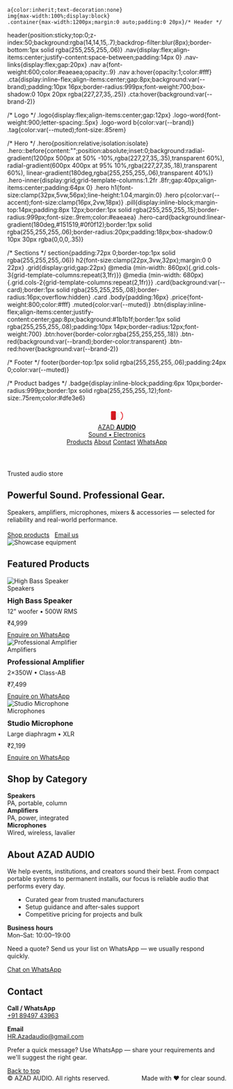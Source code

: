     a{color:inherit;text-decoration:none}
    img{max-width:100%;display:block}
    .container{max-width:1200px;margin:0 auto;padding:0 20px}/* Header */
header{position:sticky;top:0;z-index:50;background:rgba(14,14,15,.7);backdrop-filter:blur(8px);border-bottom:1px solid rgba(255,255,255,.06)}
.nav{display:flex;align-items:center;justify-content:space-between;padding:14px 0}
.nav-links{display:flex;gap:20px}
.nav a{font-weight:600;color:#eaeaea;opacity:.9}
.nav a:hover{opacity:1;color:#fff}
.cta{display:inline-flex;align-items:center;gap:8px;background:var(--brand);padding:10px 16px;border-radius:999px;font-weight:700;box-shadow:0 10px 20px rgba(227,27,35,.25)}
.cta:hover{background:var(--brand-2)}

/* Logo */
.logo{display:flex;align-items:center;gap:12px}
.logo-word{font-weight:900;letter-spacing:.5px}
.logo-word b{color:var(--brand)}
.tag{color:var(--muted);font-size:.85rem}

/* Hero */
.hero{position:relative;isolation:isolate}
.hero::before{content:"";position:absolute;inset:0;background:radial-gradient(1200px 500px at 50% -10%,rgba(227,27,35,.35),transparent 60%),
                               radial-gradient(600px 400px at 95% 10%,rgba(227,27,35,.18),transparent 60%),
                               linear-gradient(180deg,rgba(255,255,255,.06),transparent 40%)}
.hero-inner{display:grid;grid-template-columns:1.2fr .8fr;gap:40px;align-items:center;padding:64px 0}
.hero h1{font-size:clamp(32px,5vw,56px);line-height:1.04;margin:0}
.hero p{color:var(--accent);font-size:clamp(16px,2vw,18px)}
.pill{display:inline-block;margin-top:14px;padding:8px 12px;border:1px solid rgba(255,255,255,.15);border-radius:999px;font-size:.9rem;color:#eaeaea}
.hero-card{background:linear-gradient(180deg,#151519,#0f0f12);border:1px solid rgba(255,255,255,.06);border-radius:20px;padding:18px;box-shadow:0 10px 30px rgba(0,0,0,.35)}

/* Sections */
section{padding:72px 0;border-top:1px solid rgba(255,255,255,.06)}
h2{font-size:clamp(22px,3vw,32px);margin:0 0 22px}
.grid{display:grid;gap:22px}
@media (min-width: 860px){.grid.cols-3{grid-template-columns:repeat(3,1fr)}}
@media (min-width: 680px){.grid.cols-2{grid-template-columns:repeat(2,1fr)}}
.card{background:var(--card);border:1px solid rgba(255,255,255,.08);border-radius:16px;overflow:hidden}
.card .body{padding:16px}
.price{font-weight:800;color:#fff}
.muted{color:var(--muted)}
.btn{display:inline-flex;align-items:center;justify-content:center;gap:8px;background:#1b1b1f;border:1px solid rgba(255,255,255,.08);padding:10px 14px;border-radius:12px;font-weight:700}
.btn:hover{border-color:rgba(255,255,255,.18)}
.btn-red{background:var(--brand);border-color:transparent}
.btn-red:hover{background:var(--brand-2)}

/* Footer */
footer{border-top:1px solid rgba(255,255,255,.06);padding:24px 0;color:var(--muted)}

/* Product badges */
.badge{display:inline-block;padding:6px 10px;border-radius:999px;border:1px solid rgba(255,255,255,.12);font-size:.75rem;color:#dfe3e6}

  </style>
</head>
<body>
  <!-- Header -->
  <header>
    <div class="container nav">
      <a href="#top" class="logo" aria-label="AZAD AUDIO home">
        <!-- Inline SVG logo: stylized speaker + waves -->
        <svg width="36" height="36" viewBox="0 0 64 64" fill="none" aria-hidden="true">
          <defs>
            <linearGradient id="g" x1="0" y1="0" x2="1" y2="1">
              <stop offset="0%" stop-color="#e31b23"/>
              <stop offset="100%" stop-color="#c4121a"/>
            </linearGradient>
          </defs>
          <rect x="8" y="14" width="20" height="36" rx="4" fill="url(#g)"/>
          <polygon points="28,24 40,20 40,44 28,40" fill="#f2f2f2" opacity=".9"/>
          <path d="M44 22c6 6 6 14 0 20" stroke="#f7f7f7" stroke-width="3" stroke-linecap="round" fill="none"/>
          <path d="M49 18c9 9 9 22 0 31" stroke="#e31b23" stroke-width="3" stroke-linecap="round" fill="none"/>
        </svg>
        <div>
          <div class="logo-word">AZAD <b>AUDIO</b></div>
          <div class="tag">Sound • Electronics</div>
        </div>
      </a>
      <nav class="nav-links">
        <a href="#products">Products</a>
        <a href="#about">About</a>
        <a href="#contact">Contact</a>
        <a class="cta" href="https://wa.me/918949743963" target="_blank" rel="noopener">WhatsApp</a>
      </nav>
    </div>
  </header>  <!-- Hero -->  <section class="hero" id="top">
    <div class="container hero-inner">
      <div>
        <span class="pill">Trusted audio store</span>
        <h1>Powerful Sound. Professional Gear.</h1>
        <p>Speakers, amplifiers, microphones, mixers & accessories — selected for reliability and real-world performance.</p>
        <div style="display:flex;gap:12px;margin-top:18px;flex-wrap:wrap">
          <a class="btn-red" href="#products">Shop products</a>
          <a class="btn" href="mailto:HR.Azadaudio@gmail.com">Email us</a>
        </div>
      </div>
      <div class="hero-card">
        <img alt="Showcase equipment" src="https://images.unsplash.com/photo-1546443046-ed1ce6ffd1a9?q=80&w=1200&auto=format&fit=crop" />
      </div>
    </div>
  </section>  <!-- Products -->  <section id="products">
    <div class="container">
      <h2>Featured Products</h2>
      <div class="grid cols-3">
        <article class="card">
          <img src="https://images.unsplash.com/photo-1580894741223-6c4b2c8f5f05?q=80&w=1200&auto=format&fit=crop" alt="High Bass Speaker"/>
          <div class="body">
            <div class="badge">Speakers</div>
            <h3 style="margin:10px 0 6px">High Bass Speaker</h3>
            <div class="muted">12" woofer • 500W RMS</div>
            <div class="price" style="margin:10px 0">₹4,999</div>
            <a class="btn" href="https://wa.me/918949743963?text=I'm%20interested%20in%20High%20Bass%20Speaker" target="_blank" rel="noopener">Enquire on WhatsApp</a>
          </div>
        </article>
        <article class="card">
          <img src="https://images.unsplash.com/photo-1519671482749-fd09be7ccebf?q=80&w=1200&auto=format&fit=crop" alt="Professional Amplifier"/>
          <div class="body">
            <div class="badge">Amplifiers</div>
            <h3 style="margin:10px 0 6px">Professional Amplifier</h3>
            <div class="muted">2×350W • Class-AB</div>
            <div class="price" style="margin:10px 0">₹7,499</div>
            <a class="btn" href="https://wa.me/918949743963?text=I'm%20interested%20in%20Professional%20Amplifier" target="_blank" rel="noopener">Enquire on WhatsApp</a>
          </div>
        </article>
        <article class="card">
          <img src="https://images.unsplash.com/photo-1581276879432-15a19d654956?q=80&w=1200&auto=format&fit=crop" alt="Studio Microphone"/>
          <div class="body">
            <div class="badge">Microphones</div>
            <h3 style="margin:10px 0 6px">Studio Microphone</h3>
            <div class="muted">Large diaphragm • XLR</div>
            <div class="price" style="margin:10px 0">₹2,199</div>
            <a class="btn" href="https://wa.me/918949743963?text=I'm%20interested%20in%20Studio%20Microphone" target="_blank" rel="noopener">Enquire on WhatsApp</a>
          </div>
        </article>
      </div>
    </div>
  </section>  <!-- Categories -->  <section>
    <div class="container">
      <h2>Shop by Category</h2>
      <div class="grid cols-3">
        <div class="card"><div class="body"><strong>Speakers</strong><div class="muted">PA, portable, column</div></div></div>
        <div class="card"><div class="body"><strong>Amplifiers</strong><div class="muted">PA, power, integrated</div></div></div>
        <div class="card"><div class="body"><strong>Microphones</strong><div class="muted">Wired, wireless, lavalier</div></div></div>
      </div>
    </div>
  </section>  <!-- About -->  <section id="about">
    <div class="container">
      <h2>About AZAD AUDIO</h2>
      <div class="grid cols-2">
        <div class="card"><div class="body">
          <p>We help events, institutions, and creators sound their best. From compact portable systems to permanent installs, our focus is reliable audio that performs every day.</p>
          <ul style="margin:8px 0 0 18px;color:var(--accent)">
            <li>Curated gear from trusted manufacturers</li>
            <li>Setup guidance and after-sales support</li>
            <li>Competitive pricing for projects and bulk</li>
          </ul>
        </div></div>
        <div class="card"><div class="body">
          <p><strong>Business hours</strong><br/>Mon–Sat: 10:00–19:00</p>
          <p class="muted">Need a quote? Send us your list on WhatsApp — we usually respond quickly.</p>
          <a class="btn-red" href="https://wa.me/918949743963" target="_blank" rel="noopener">Chat on WhatsApp</a>
        </div></div>
      </div>
    </div>
  </section>  <!-- Contact -->  <section id="contact">
    <div class="container">
      <h2>Contact</h2>
      <div class="grid cols-2">
        <div class="card"><div class="body">
          <p><strong>Call / WhatsApp</strong><br/><a href="https://wa.me/918949743963" target="_blank" rel="noopener">+91 89497 43963</a></p>
          <p><strong>Email</strong><br/><a href="mailto:HR.Azadaudio@gmail.com">HR.Azadaudio@gmail.com</a></p>
        </div></div>
        <div class="card"><div class="body">
          <p class="muted">Prefer a quick message? Use WhatsApp — share your requirements and we'll suggest the right gear.</p>
          <a class="btn" href="#top">Back to top</a>
        </div></div>
      </div>
    </div>
  </section>  <footer>
    <div class="container" style="display:flex;justify-content:space-between;gap:12px;flex-wrap:wrap">
      <div>© <span id="year"></span> AZAD AUDIO. All rights reserved.</div>
      <div class="muted">Made with ♥ for clear sound.</div>
    </div>
  </footer>  <script>
    // Set current year
    document.getElementById('year').textContent = new Date().getFullYear();
    // Smooth scroll for in-page links
    document.querySelectorAll('a[href^="#"]').forEach(a=>{
      a.addEventListener('click',e=>{
        const id=a.getAttribute('href');
        if(id.length>1){e.preventDefault();document.querySelector(id).scrollIntoView({behavior:'smooth'});} 
      });
    });
  </script></body>
</html>
